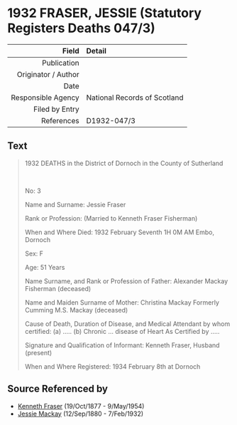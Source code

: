 ﻿---
layout: page
permalink: /sources/s43680368
---

# 1932 FRASER, JESSIE (Statutory Registers Deaths 047/3)

Field | Detail
---:|:---
Publication | 
Originator / Author | 
Date | 
Responsible Agency | National Records of Scotland
Filed by Entry | 
References | D1932-047/3

## Text

> 1932 DEATHS in the District of Dornoch in the County of Sutherland
>
> <br/>
>
> No: 3
>
> Name and Surname: Jessie Fraser
>
> Rank or Profession: (Married to Kenneth Fraser Fisherman)
>
> When and Where Died: 1932 February Seventh 1H 0M AM Embo, Dornoch
>
> Sex: F
>
> Age: 51 Years
>
> Name Surname, and Rank or Profession of Father: Alexander Mackay Fisherman (deceased)
>
> Name and Maiden Surname of Mother: Christina Mackay Formerly Cumming M.S. Mackay (deceased)
>
> Cause of Death, Duration of Disease, and Medical Attendant by whom certified: (a) ..... (b) Chronic ... disease of Heart As Certified by .....
>
> Signature and Qualification of Informant: Kenneth Fraser, Husband (present)
>
> When and Where Registered: 1934 February 8th at Dornoch
>

## Source Referenced by

* [Kenneth Fraser](../people/@91376191@-kenneth-fraser-b1877-10-19-d1954-5-9.md) (19/Oct/1877 - 9/May/1954)
* [Jessie Mackay](../people/@32677248@-jessie-mackay-b1880-9-12-d1932-2-7.md) (12/Sep/1880 - 7/Feb/1932)
